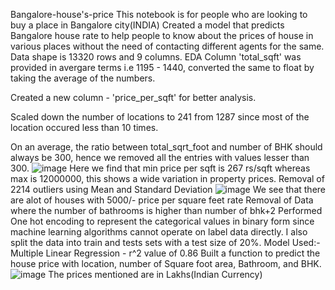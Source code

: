 Bangalore-house's-price
This notebook is for people who are looking to buy a place in Bangalore city(INDIA)
Created a model that predicts Bangalore house rate to help people to know about the prices of house in various places without the need of contacting different agents for the same.
Data shape is 13320 rows and 9 columns.
EDA
Column 'total_sqft' was provided in avergare terms i.e 1195 - 1440, converted the same to float by taking the average of the numbers.

Created a new column - 'price_per_sqft' for better analysis.

Scaled down the number of locations to 241 from 1287 since most of the location occured less than 10 times.

On an average, the ratio between total_sqrt_foot and number of BHK should always be 300, hence we removed all the entries with values lesser than 300.
![image](https://github.com/shrirang1009/Banglore_House_Price-_Predection/assets/149002149/8d91c2d8-e926-46c2-ac1b-80d3242491bc)
Here we find that min price per sqft is 267 rs/sqft whereas max is 12000000, this shows a wide variation in property prices. Removal of 2214 outliers using Mean and Standard Deviation
![image](https://github.com/shrirang1009/Banglore_House_Price-_Predection/assets/149002149/f18a8071-59e9-48ee-bc4b-70fe08f07b14)
We see that there are alot of houses with 5000/- price per square feet rate
Removal of Data where the number of bathrooms is higher than number of bhk+2
Performed One hot encoding to represent the categorical values in binary form since machine learning algorithms cannot operate on label data directly.
I also split the data into train and tests sets with a test size of 20%. Model Used:-
Multiple Linear Regression - r^2 value of 0.86
Built a function to predict the house price with location, number of Square foot area, Bathroom, and BHK.
![image](https://github.com/shrirang1009/Banglore_House_Price-_Predection/assets/149002149/928fd3b3-f6e7-4bcd-bb42-13218f8aed4e)
The prices mentioned are in Lakhs(Indian Currency)
